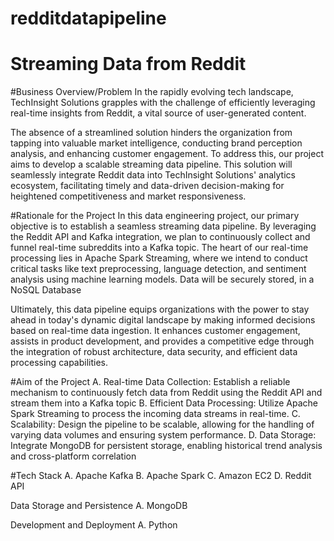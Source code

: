 # redditdatapipeline
# Streaming Data from Reddit

#Business Overview/Problem
In the rapidly evolving tech landscape, TechInsight Solutions grapples with the challenge of efficiently leveraging real-time insights from Reddit, a vital source of user-generated content. 


The absence of a streamlined solution hinders the organization from tapping into valuable market intelligence, conducting brand perception analysis, and enhancing customer engagement. To address this, our project aims to develop a scalable streaming data pipeline. This solution will seamlessly integrate Reddit data into TechInsight Solutions' analytics ecosystem, facilitating timely and data-driven decision-making for heightened competitiveness and market responsiveness.

#Rationale for the Project
In this data engineering project, our primary objective is to establish a seamless streaming data pipeline. By leveraging the Reddit API and Kafka integration, we plan to continuously collect and funnel real-time subreddits into a Kafka topic. The heart of our real-time processing lies in Apache Spark Streaming, where we intend to conduct critical tasks like text preprocessing, language detection, and sentiment analysis using machine learning models. Data will be securely stored, in a NoSQL Database

 

Ultimately, this data pipeline equips organizations with the power to stay ahead in today's dynamic digital landscape by making informed decisions based on real-time data ingestion. It enhances customer engagement, assists in product development, and provides a competitive edge through the integration of robust architecture, data security, and efficient data processing capabilities.

#Aim of the Project
A. Real-time Data Collection: Establish a reliable mechanism to continuously fetch data from Reddit using the Reddit API and stream them into a Kafka topic
B. Efficient Data Processing: Utilize Apache Spark Streaming to process the incoming data streams in real-time.
C. Scalability: Design the pipeline to be scalable, allowing for the handling of varying data volumes and ensuring system performance.
D. Data Storage: Integrate MongoDB for persistent storage, enabling historical trend analysis and cross-platform correlation

#Tech Stack
A. Apache Kafka
B. Apache Spark
C. Amazon EC2
D. Reddit API
 
Data Storage and Persistence
A. MongoDB
 
Development and Deployment
A. Python
